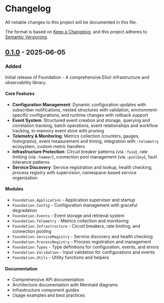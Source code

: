 # Changelog

All notable changes to this project will be documented in this file.

The format is based on [Keep a Changelog](https://keepachangelog.com/en/1.0.0/),
and this project adheres to [Semantic Versioning](https://semver.org/spec/v2.0.0.html).

## [0.1.0] - 2025-06-05

### Added

Initial release of Foundation - A comprehensive Elixir infrastructure and observability library.

#### Core Features
- **Configuration Management**: Dynamic configuration updates with subscriber notifications, nested structures with validation, environment-specific configurations, and runtime changes with rollback support
- **Event System**: Structured event creation and storage, querying and correlation tracking, batch operations, event relationships and workflow tracking, in-memory event store with pruning
- **Telemetry & Monitoring**: Metrics collection (counters, gauges, histograms), event measurement and timing, integration with `:telemetry` ecosystem, custom metric handlers
- **Infrastructure Protection**: Circuit breaker patterns (via `:fuse`), rate limiting (via `:hammer`), connection pool management (via `:poolboy`), fault tolerance patterns
- **Service Discovery**: Service registration and lookup, health checking, process registry with supervision, namespace-based service organization

#### Modules
- `Foundation.Application` - Application supervisor and startup
- `Foundation.Config` - Configuration management with graceful degradation
- `Foundation.Events` - Event storage and retrieval system
- `Foundation.Telemetry` - Metrics collection and monitoring
- `Foundation.Infrastructure` - Circuit breakers, rate limiting, and connection pooling
- `Foundation.ServiceRegistry` - Service discovery and health checking
- `Foundation.ProcessRegistry` - Process registration and management
- `Foundation.Types` - Type definitions for configuration, events, and errors
- `Foundation.Validation` - Input validation for configurations and events
- `Foundation.Utils` - Utility functions and helpers

#### Documentation
- Comprehensive API documentation
- Architecture documentation with Mermaid diagrams
- Infrastructure component guides
- Usage examples and best practices

[0.1.0]: https://github.com/nshkrdotcom/foundation/releases/tag/v0.1.0
